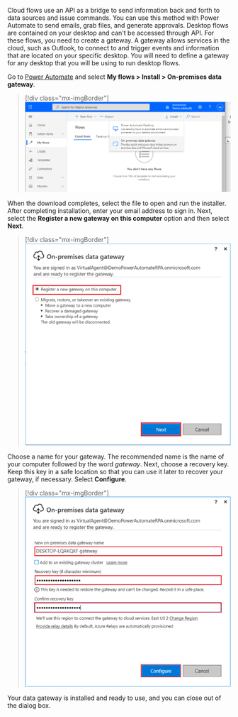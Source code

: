 Cloud flows use an API as a bridge to send information back and forth to data sources and issue commands. You can use this method with Power Automate to send emails, grab files, and generate approvals. Desktop flows are contained on your desktop and can't be accessed through API. For these flows, you need to create a gateway. A gateway allows services in the cloud, such as Outlook, to connect to and trigger events and information that are located on your specific desktop. You will need to define a gateway for any desktop that you will be using to run desktop flows.

Go to [Power Automate](https://flow.microsoft.com/?azure-portal=true) and select **My flows > Install > On-premises data gateway**.

> [!div class="mx-imgBorder"]
> [![Screenshot of the install on-premises data gateway feature.](../media/install-gateway.png)](../media/install-gateway.png#lightbox)

When the download completes, select the file to open and run the installer. After completing installation, enter your email address to sign in. Next, select the **Register a new gateway on this computer** option and then select **Next**.

> [!div class="mx-imgBorder"]
> [![Screenshot of the Register a new gateway on this computer feature.](../media/gateway-2.png)](../media/gateway-2.png#lightbox)

Choose a name for your gateway. The recommended name is the name of your computer followed by the word *gateway*. Next, choose a recovery key. Keep this key in a safe location so that you can use it later to recover your gateway, if necessary. Select **Configure**.

> [!div class="mx-imgBorder"]
> [![Screenshot of the new on-premises data gateway details.](../media/gateway-3.png)](../media/gateway-3.png#lightbox)

Your data gateway is installed and ready to use, and you can close out of the dialog box.

